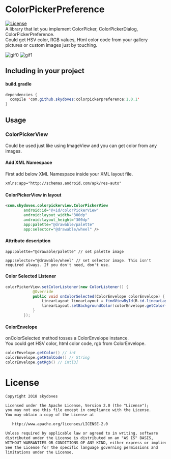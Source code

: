 # ColorPickerPreference
[![License](https://img.shields.io/badge/License-Apache%202.0-blue.svg)](https://opensource.org/licenses/Apache-2.0) <br>
A library that let you implement ColorPicker, ColorPickerDialog, ColorPickerPreference. <br>
Could get HSV color, RGB values, Html color code from your gallery pictures or custom images just by touching.

![gif0](https://user-images.githubusercontent.com/24237865/36075630-fc73fef8-0f94-11e8-80d1-b6f7cd4205d5.gif) 
![gif1](https://user-images.githubusercontent.com/24237865/36075656-5a91178c-0f95-11e8-8d19-01d3fe00849e.gif)

## Including in your project
#### build.gradle
```java
dependencies {
  compile 'com.github.skydoves:colorpickerpreference:1.0.1'
}
```

## Usage
### ColorPickerView
Could be used just like using ImageView and you can get color from any images.

#### Add XML Namespace
First add below XML Namespace inside your XML layout file.

```xml
xmlns:app="http://schemas.android.com/apk/res-auto"
```

#### ColorPickerView in layout
```xml
<com.skydoves.colorpickerview.ColorPickerView
        android:id="@+id/colorPickerView"
        android:layout_width="300dp"
        android:layout_height="300dp"
        app:palette="@drawable/palette"
        app:selector="@drawable/wheel" />
```

#### Attribute description
```
app:palette="@drawable/palette" // set palette image
```

```
app:selector="@drawable/wheel" // set selector image. This isn't required always. If you don't need, don't use.
```

#### Color Selected Listener
```java
colorPickerView.setColorListener(new ColorListener() {
            @Override
            public void onColorSelected(ColorEnvelope colorEnvelope) {
                LinearLayout linearLayout = findViewById(R.id.linearLayout);
                linearLayout.setBackgroundColor(colorEnvelope.getColor());
            }
        });
```

#### ColorEnvelope
onColorSelected method tosses a ColorEnvelope instance. <br>
You could get HSV color, html color code, rgb from ColorEnvelope. <br>
```java
colorEnvelope.getColor() // int
colorEnvelope.getHtmlCode() // String
colorEnvelope.getRgb() // int[3]
```

# License
```xml
Copyright 2018 skydoves

Licensed under the Apache License, Version 2.0 (the "License");
you may not use this file except in compliance with the License.
You may obtain a copy of the License at

   http://www.apache.org/licenses/LICENSE-2.0

Unless required by applicable law or agreed to in writing, software
distributed under the License is distributed on an "AS IS" BASIS,
WITHOUT WARRANTIES OR CONDITIONS OF ANY KIND, either express or implied.
See the License for the specific language governing permissions and
limitations under the License.
```
